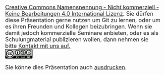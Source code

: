 <font size="4">
  <a rel="license" href="http://creativecommons.org/licenses/by-nc-nd/4.0/">Creative Commons Namensnennung - Nicht kommerziell - Keine Bearbeitungen 4.0 International Lizenz</a>.
  Sie dürfen diese Präsentation gerne nutzen um Git zu lernen, oder um es ihren Freunden und Kollegen beizubringen.
  Wenn sie damit jedoch kommerzielle Seminare anbieten, oder es als Schulungmaterial publizieren wollen,
  dann nehmen sie bitte <a href="mailto:git@etosqaure.de">Kontakt mit uns auf.</a>
  <br/>
  <a rel="license" href="http://creativecommons.org/licenses/by-nc-nd/4.0/"><img   alt="Creative Commons Lizenzvertrag" style="border-width:0" src="sections/workshop-git-license/cc-by-nc-nd.png" /></a>
</font>
<p/>
<font size="4">
  Sie könne dies Präsentation auch  <a href="?print-pdf">ausdrucken</a>.
</font>

